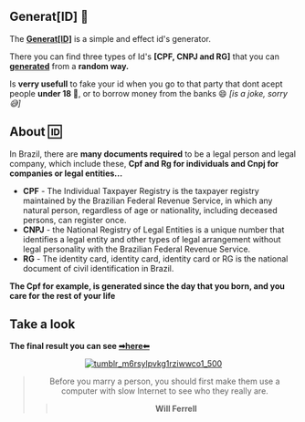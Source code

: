## Generat[ID] 📖

The **[Generat[ID]](https://bumboobee.github.io/Ids-generator/)** is a simple and effect id's generator.

There you can find three types of Id's **[CPF, CNPJ and RG]** that you can **[generated]()** from a **random way.** 

Is **verry usefull** to fake your id when you go to that party that dont acept people **under 18 🔞**, or to borrow money from the banks 😄 *[is a joke, sorry 😅]*

## About 🆔

In Brazil, there are **many documents required** to be a legal person and legal company, which include these, **Cpf and Rg for individuals and Cnpj for companies or legal entities...**

- **CPF** - The Individual Taxpayer Registry is the taxpayer registry maintained by the Brazilian Federal Revenue Service, in which any natural person, regardless of age or nationality, including deceased persons, can register once.
- **CNPJ** - the National Registry of Legal Entities is a unique number that identifies a legal entity and other types of legal arrangement without legal personality with the Brazilian Federal Revenue Service.
- **RG** - The identity card, identity card, identity card or RG is the national document of civil identification in Brazil.

**The Cpf for example, is generated since the day that you born, and you care for the rest of your life**

## Take a look 

 **The final result you can see [➡here⬅](https://bumboobee.github.io/Ids-generator/)**
 
<div align="center">

[![tumblr_m6rsylpvkg1rziwwco1_500](https://user-images.githubusercontent.com/94147847/161428999-7ca8ae8e-fab0-4387-aec2-d9569dc3c833.gif)](https://bumboobee.github.io/Ids-generator/)

 > Before you marry a person, you should first make them use a computer with slow Internet to see who they really are.
 >> **Will Ferrell**
<div \> 
